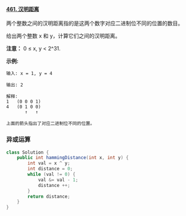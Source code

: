 #### [461. 汉明距离](https://leetcode-cn.com/problems/hamming-distance/)

两个整数之间的汉明距离指的是这两个数字对应二进制位不同的位置的数目。

给出两个整数 x 和 y，计算它们之间的汉明距离。

**注意：**
0 ≤ x, y < 2^31.

**示例:**

```
输入: x = 1, y = 4

输出: 2

解释:
1   (0 0 0 1)
4   (0 1 0 0)
       ↑   ↑

上面的箭头指出了对应二进制位不同的位置。
```

### 异或运算

```java
class Solution {
    public int hammingDistance(int x, int y) {
        int val = x ^ y;
        int distance = 0;
        while (val != 0) {
            val &= val - 1;
            distance ++;
        }
        return distance;
    }
}
```

